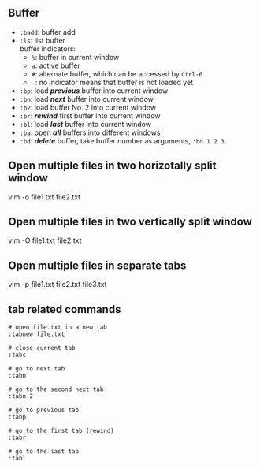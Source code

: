 ## Buffer
- ```:badd```: buffer add
- ```:ls```: list buffer<br/>
  buffer indicators:
  - ```%```: buffer in current window
  - ```a```: active buffer
  - ```#```: alternate buffer, which can be accessed by ```Ctrl-6```
  - ``` ```: no indicator means that buffer is not loaded yet
- ```:bp```: load ***previous*** buffer into current window
- ```:bn```: load ***next*** buffer into current window
- ```:b2```: load buffer No. 2 into current window
- ```:br```: ***rewind*** first buffer into current window 
- ```:bl```: load ***last*** buffer into current window
- ```:ba```: open ***all*** buffers into different windows
- ```:bd```: ***delete*** buffer, take buffer number as arguments, ```:bd 1 2 3```


## Open multiple files in two horizotally split window
vim -o file1.txt file2.txt

## Open multiple files in two vertically split window
vim -O file1.txt file2.txt

## Open multiple files in separate tabs
vim -p file1.txt file2.txt file3.txt

## tab related commands
```
# open file.txt in a new tab
:tabnew file.txt

# close current tab
:tabc

# go to next tab
:tabn

# go to the second next tab
:tabn 2

# go to previous tab
:tabp

# go to the first tab (rewind)
:tabr

# go to the last tab
:tabl
```
